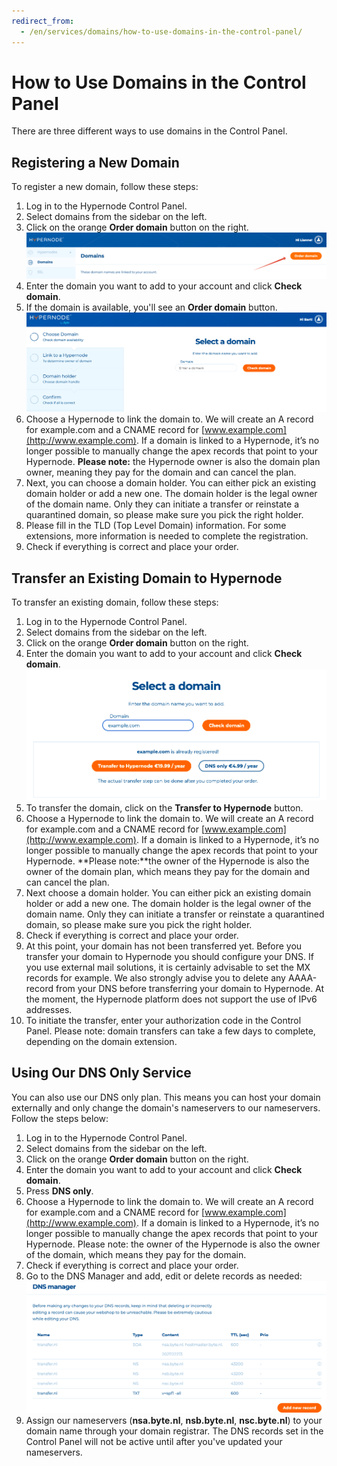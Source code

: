 ```yaml
---
redirect_from:
  - /en/services/domains/how-to-use-domains-in-the-control-panel/
---
```


<!-- source: https://support.hypernode.com/en/services/domains/how-to-use-domains-in-the-control-panel/ -->

# How to Use Domains in the Control Panel

There are three different ways to use domains in the Control Panel.

## Registering a New Domain

To register a new domain, follow these steps:

1. Log in to the Hypernode Control Panel.
1. Select domains from the sidebar on the left.
1. Click on the orange **Order domain** button on the right.
   ![](_res/ZNpmrcvOC8yNZt_On15ZvcL2uJpoBeMY6w.png)
1. Enter the domain you want to add to your account and click **Check domain**.
1. If the domain is available, you'll see an **Order domain** button.
   ![](_res/RF4b1aQPQipsvKWQ5Jyi7YiC7nhGWKQHyg.png)
1. Choose a Hypernode to link the domain to.
   We will create an A record for example.com and a CNAME record for [www.example.com](http://www.example.com). If a domain is linked to a Hypernode, it’s no longer possible to manually change the apex records that point to your Hypernode.
   **Please note:** the Hypernode owner is also the domain plan owner, meaning they pay for the domain and can cancel the plan.
1. Next, you can choose a domain holder. You can either pick an existing domain holder or add a new one. The domain holder is the legal owner of the domain name. Only they can initiate a transfer or reinstate a quarantined domain, so please make sure you pick the right holder.
1. Please fill in the TLD (Top Level Domain) information. For some extensions, more information is needed to complete the registration.
1. Check if everything is correct and place your order.

## Transfer an Existing Domain to Hypernode

To transfer an existing domain, follow these steps:

1. Log in to the Hypernode Control Panel.
1. Select domains from the sidebar on the left.
1. Click on the orange **Order domain** button on the right.
1. Enter the domain you want to add to your account and click **Check domain**.
   ![](_res/FlDmwwbqiRXdz5gltG0ewBcoxc-NMLr35g.png)
1. To transfer the domain, click on the **Transfer to Hypernode** button.
1. Choose a Hypernode to link the domain to.
   We will create an A record for example.com and a CNAME record for [www.example.com](http://www.example.com). If a domain is linked to a Hypernode, it’s no longer possible to manually change the apex records that point to your Hypernode.
   \*\*Please note:\*\*the owner of the Hypernode is also the owner of the domain plan, which means they pay for the domain and can cancel the plan.
1. Next choose a domain holder. You can either pick an existing domain holder or add a new one. The domain holder is the legal owner of the domain name. Only they can initiate a transfer or reinstate a quarantined domain, so please make sure you pick the right holder.
1. Check if everything is correct and place your order.
1. At this point, your domain has not been transferred yet. Before you transfer your domain to Hypernode you should configure your DNS. If you use external mail solutions, it is certainly advisable to set the MX records for example. We also strongly advise you to delete any AAAA-record from your DNS before transferring your domain to Hypernode. At the moment, the Hypernode platform does not support the use of IPv6 addresses.
1. To initiate the transfer, enter your authorization code in the Control Panel. Please note: domain transfers can take a few days to complete, depending on the domain extension.

## Using Our DNS Only Service

You can also use our DNS only plan. This means you can host your domain externally and only change the domain's nameservers to our nameservers.
Follow the steps below:

1. Log in to the Hypernode Control Panel.
1. Select domains from the sidebar on the left.
1. Click on the orange **Order domain** button on the right.
1. Enter the domain you want to add to your account and click **Check domain**.
1. Press **DNS only**.
1. Choose a Hypernode to link the domain to.
   We will create an A record for example.com and a CNAME record for [www.example.com](http://www.example.com). If a domain is linked to a Hypernode, it’s no longer possible to manually change the apex records that point to your Hypernode. Please note: the owner of the Hypernode is also the owner of the domain, which means they pay for the domain.
1. Check if everything is correct and place your order.
1. Go to the DNS Manager and add, edit or delete records as needed:
   ![](_res/mHz-v7hbGSLEdArIOUUsYHCp7ASiuO3Fjw.png)
1. Assign our nameservers (**nsa.byte.nl**, **nsb.byte.nl**, **nsc.byte.nl**) to your domain name through your domain registrar. The DNS records set in the Control Panel will not be active until after you've updated your nameservers.
